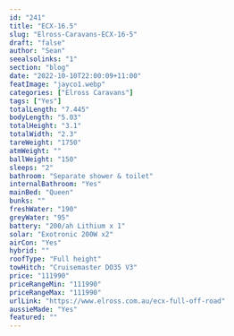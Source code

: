 ```yaml
---
id: "241"
title: "ECX-16.5"
slug: "Elross-Caravans-ECX-16-5"
draft: "false"
author: "Sean"
seealsolinks: "1"
section: "blog"
date: "2022-10-10T22:00:09+11:00"
featImage: "jayco1.webp"
categories: ["Elross Caravans"]
tags: ["Yes"]
totalLength: "7.445"
bodyLength: "5.03"
totalHeight: "3.1"
totalWidth: "2.3"
tareWeight: "1750"
atmWeight: ""
ballWeight: "150"
sleeps: "2"
bathroom: "Separate shower & toilet"
internalBathroom: "Yes"
mainBed: "Queen"
bunks: ""
freshWater: "190"
greyWater: "95"
battery: "200/ah Lithium x 1"
solar: "Exotronic 200W x2"
airCon: "Yes"
hybrid: ""
roofType: "Full height"
towHitch: "Cruisemaster DO35 V3"
price: "111990"
priceRangeMin: "111990"
priceRangeMax: "111990"
urlLink: "https://www.elross.com.au/ecx-full-off-road"
aussieMade: "Yes"
featured: ""
---
```

